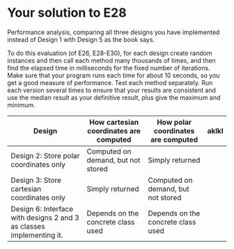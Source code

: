 # Your solution to E28

Performance analysis, comparing all three designs you have implemented
instead of Design 1 with Design 5 as the book says.

To do this evaluation (of E26, E28-E30), for each design create random instances and
then call each method many thousands of times, and then find the elapsed time in milliseconds
for the fixed number of iterations. Make sure that your program runs each time for about
10 seconds, so you get a good measure of performance. Test each method separately.
Run each version several times to ensure that your results are consistent and use
the median result as your definitive result, plus give the maximum and minimum.

| Design | How cartesian coordinates are computed | How polar coordinates are computed | aklkl |
| --- | --- | --- | --- |
| Design 2: Store polar coordinates only | Computed on demand, but not stored| Simply returned |
| Design 3: Store cartesian coordinates only | Simply returned | Computed on demand, but not stored |
| Design 6: Interface with designs 2 and 3 as classes implementing it. | Depends on the concrete class used | Depends on the concrete class used |

